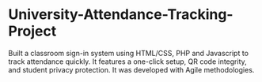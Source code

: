 # University-Attendance-Tracking-Project

Built a classroom sign-in system using HTML/CSS, PHP and Javascript to track attendance quickly. It features a one-click setup, QR code integrity, and student privacy protection. It was developed with Agile methodologies.

